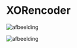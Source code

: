 # XORencoder

![afbeelding](https://github.com/user-attachments/assets/9c4b8796-a2eb-468a-a9d5-dd0e7d1ed7a5)

![afbeelding](https://github.com/user-attachments/assets/fa0165d4-607a-43e9-b847-d04d08fe934f)
